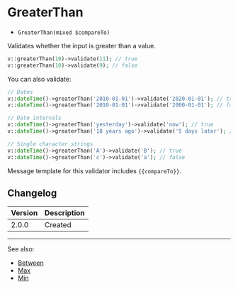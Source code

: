# GreaterThan

- `GreaterThan(mixed $compareTo)`

Validates whether the input is greater than a value.

```php
v::greaterThan(10)->validate(11); // true
v::greaterThan(10)->validate(9); // false
```

You can also validate:

```php
// Dates
v::dateTime()->greaterThan('2010-01-01')->validate('2020-01-01'); // true
v::dateTime()->greaterThan('2010-01-01')->validate('2000-01-01'); // false

// Date intervals
v::dateTime()->greaterThan('yesterday')->validate('now'); // true
v::dateTime()->greaterThan('18 years ago')->validate('5 days later'); // false

// Single character strings
v::dateTime()->greaterThan('A')->validate('B'); // true
v::dateTime()->greaterThan('c')->validate('a'); // false
```

Message template for this validator includes `{{compareTo}}`.

## Changelog

Version | Description
--------|-------------
  2.0.0 | Created

***
See also:

- [Between](Between.md)
- [Max](Max.md)
- [Min](Min.md)
